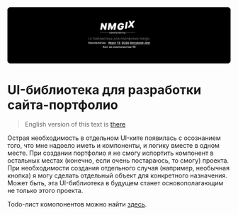 <img src=".git.content/preview_ru.png"/>

# UI-библиотека для разработки сайта-портфолио

> English version of this text is [there](https://github.com/Nmgix/nmgix-components/blob/main/README_EN.md)

Острая необходимость в отдельном UI-ките появилась с осознанием того, что мне надоело иметь и компоненты, и логику вместе в одном месте.
При создании портфолио я не смогу испортить компонент в остальных местах (конечно, если очень постараюсь, то смогу) проекта. При необходимости создания отдельного случая (например, необычная кнопка) я могу сделать отдельный объект для конкретного назначения.
Может быть, эта UI-библиотека в будущем станет основополагающим не только этого проекта.

Todo-лист комопонентов можно найти [здесь](https://github.com/Nmgix/nmgix-components/blob/main/TODO.md).
